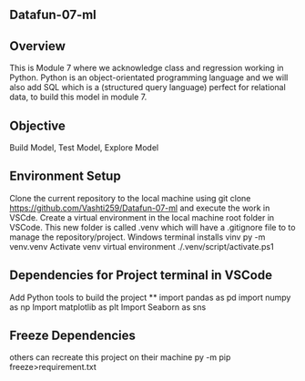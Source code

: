 ## Datafun-07-ml

##  Overview
This is Module 7 where we acknowledge class and regression working in Python.  Python is an object-orientated programming language and we will also add SQL which is a (structured query language) perfect for relational data, to build this model in module 7.

## Objective
Build   Model,
Test    Model,
Explore Model

## Environment Setup
Clone the current repository to the local machine using git clone https://github.com/Vashti259/Datafun-07-ml
and execute the work in VSCde. Create a virtual environment in the local machine root folder in VSCode. 
This new folder is called .venv which will have a .gitignore file to to manage the repository/project.
Windows terminal installs vinv py -m venv.venv
Activate venv virtual environment ./.venv/script/activate.ps1

## Dependencies for Project terminal in VSCode
Add Python tools to build the project
** import pandas as pd
import numpy as np
Import matplotlib as plt
Import Seaborn as sns

## Freeze Dependencies
others can recreate this project on their machine
py -m pip freeze>requirement.txt



